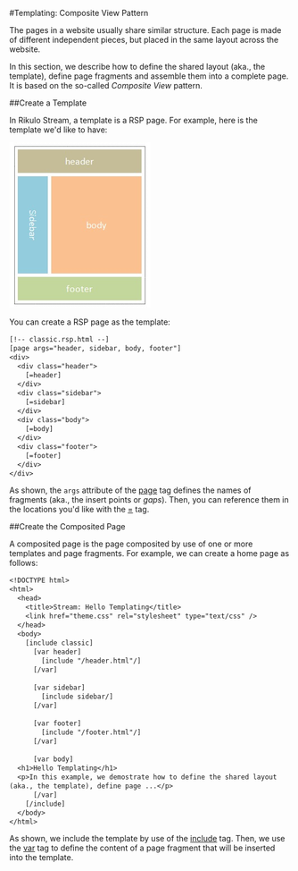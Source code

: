 #Templating: Composite View Pattern

The pages in a website usually share similar structure. Each page is made of different independent pieces, but placed in the same layout across the website.

In this section, we describe how to define the shared layout (aka., the template), define page fragments and assemble them into a complete page. It is based on the so-called *Composite View* pattern.

##Create a Template

In Rikulo Stream, a template is a RSP page. For example, here is the template we'd like to have:

![Composite View](composite-view.jpg?raw=true)

You can create a RSP page as the template:

    [!-- classic.rsp.html --]
    [page args="header, sidebar, body, footer"]
    <div>
      <div class="header">
        [=header]
      </div>
      <div class="sidebar">
        [=sidebar]
      </div>
      <div class="body">
        [=body]
      </div>
      <div class="footer">
        [=footer]
      </div>
    </div>

As shown, the `args` attribute of the [page](../Standard_Tags/page.md) tag defines the names of fragments (aka., the insert points or *gaps*). Then, you can reference them in the locations you'd like with the [=](../Standard_Tags/=.md) tag.

##Create the Composited Page

A composited page is the page composited by use of one or more templates and page fragments. For example, we can create a home page as follows:

    <!DOCTYPE html>
    <html>
      <head>
        <title>Stream: Hello Templating</title>
        <link href="theme.css" rel="stylesheet" type="text/css" />
      </head>
      <body>
        [include classic]
          [var header]
            [include "/header.html"/]
          [/var]

          [var sidebar]
            [include sidebar/]
          [/var]

          [var footer]
            [include "/footer.html"/]
          [/var]

          [var body]
      <h1>Hello Templating</h1>
      <p>In this example, we demostrate how to define the shared layout (aka., the template), define page ...</p>
          [/var]
        [/include]
      </body>
    </html>

As shown, we include the template by use of the [include](../Standard_Tags/include.md) tag. Then, we use the [var](../Standard_Tags/page.md) tag to define the content of a page fragment that will be inserted into the template.